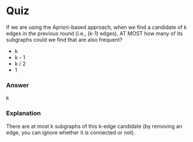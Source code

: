 Quiz  
====  

If we are using the Apriori-based approach, when we find a candidate of k edges in the previous round (i.e., (k-1) edges), AT MOST how many of its subgraphs could we find that are also frequent?  
* k  
* k - 1  
* k / 2  
* 1  

### Answer  
k  

### Explanation  
There are at most k subgraphs of this k-edge candidate (by removing an edge, you can ignore whether it is connected or not).  